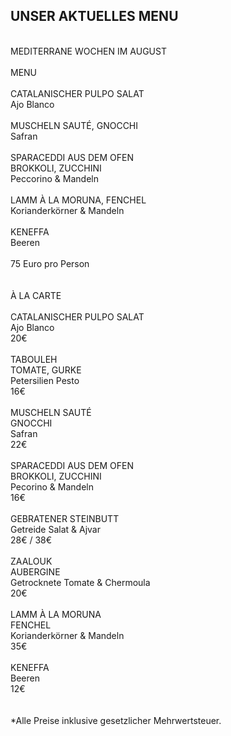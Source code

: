 ## UNSER AKTUELLES MENU  
<br>
MEDITERRANE WOCHEN IM AUGUST<br>
<br>
MENU  <br>
<br>
CATALANISCHER PULPO SALAT<br>
Ajo Blanco<br>
<br>
MUSCHELN SAUTÉ, GNOCCHI<br>
Safran<br>
<br>
SPARACEDDI AUS DEM OFEN<br>
BROKKOLI, ZUCCHINI<br>
Peccorino & Mandeln<br>
<br>
LAMM À LA MORUNA, FENCHEL<br>
Korianderkörner & Mandeln<br>
<br>
KENEFFA<br>
Beeren<br>
<br>
75 Euro pro Person<br>
<br>
<br>
À LA CARTE  <br>
<br>
CATALANISCHER PULPO SALAT<br>
Ajo Blanco<br>
20€<br>
<br>
TABOULEH<br>
TOMATE, GURKE<br>
Petersilien Pesto<br>
16€<br>
<br>
MUSCHELN SAUTÉ<br>
GNOCCHI<br>
Safran<br>
22€<br>
<br>
SPARACEDDI AUS DEM OFEN<br>
BROKKOLI, ZUCCHINI<br>
Pecorino & Mandeln<br>
16€<br>
<br>
GEBRATENER STEINBUTT<br>
Getreide Salat & Ajvar<br>
28€ / 38€<br>
<br>
ZAALOUK<br>
AUBERGINE<br>
Getrocknete Tomate & Chermoula<br>
20€<br>
<br>
LAMM À LA MORUNA<br>
FENCHEL<br>
Korianderkörner & Mandeln<br>
35€<br>
<br>							
KENEFFA<br>
Beeren<br>
12€<br>
<br>
<br>
*Alle Preise inklusive gesetzlicher Mehrwertsteuer.
